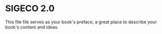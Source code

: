 # SIGECO 2.0

This file file serves as your book's preface, a great place to describe your book's content and ideas.
